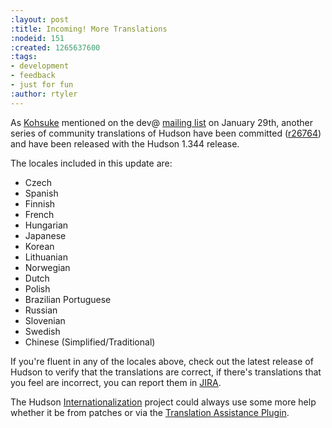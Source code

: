 ```yaml
---
:layout: post
:title: Incoming! More Translations
:nodeid: 151
:created: 1265637600
:tags:
- development
- feedback
- just for fun
:author: rtyler
---
```

As <a id="aptureLink_TBrShtrCPq" href="http://twitter.com/kohsukekawa">Kohsuke</a> mentioned on the dev@ [mailing list](http://wiki.hudson-ci.org/display/HUDSON/Mailing+List) on January 29th, another series of community translations of Hudson have been committed ([r26764](http://hudson-ci.org/commit/26764)) and have been released with the Hudson 1.344 release.

The locales included in this update are:

 - Czech
 - Spanish
 - Finnish
 - French
 - Hungarian
 - Japanese
 - Korean
 - Lithuanian
 - Norwegian
 - Dutch
 - Polish
 - Brazilian Portuguese
 - Russian
 - Slovenian
 - Swedish
 - Chinese (Simplified/Traditional)

If you're fluent in any of the locales above, check out the latest release of Hudson to verify that the translations are correct, if there's translations that you feel are incorrect, you can report them in [JIRA](http://issues.hudson-ci.org).

The Hudson [Internationalization](http://wiki.hudson-ci.org/display/HUDSON/Internationalization) project could always use some more help whether it be from patches or via the [Translation Assistance Plugin](http://wiki.hudson-ci.org/display/HUDSON/Translation+Assistance+Plugin).


